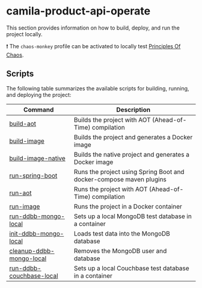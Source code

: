 # camila-product-api-operate

This section provides information on how to build, deploy, and run the project locally.

❗ The `chaos-monkey` profile can be activated to locally test [Principles Of Chaos](https://principlesofchaos.org/).

## Scripts

The following table summarizes the available scripts for building, running, and deploying the project:

| Command                                                   | Description                                                          |
|-----------------------------------------------------------|----------------------------------------------------------------------|
| [build-aot](./build-aot.sh)                               | Builds the project with AOT (Ahead-of-Time) compilation              |
| [build-image](./build-image.sh)                           | Builds the project and generates a Docker image                      |
| [build-image-native](./build-image-native.sh)             | Builds the native project and generates a Docker image               |
| [run-spring-boot](./run-spring-boot.sh)                   | Runs the project using Spring Boot and docker-compose maven plugins  |
| [run-aot](./run-aot.sh)                                   | Runs the project with AOT (Ahead-of-Time) compilation                |
| [run-image](./run-image.sh)                               | Runs the project in a Docker container                               |
| [run-ddbb-mongo-local](./run-ddbb-mongo-local.sh)         | Sets up a local MongoDB test database in a container                 |
| [init-ddbb-mongo-local](./init-ddbb-mongo-local.sh)       | Loads test data into the MongoDB database                            |
| [cleanup-ddbb-mongo-local](./cleanup-ddbb-mongo-local.sh) | Removes the MongoDB user and database                                |
| [run-ddbb-couchbase-local](./run-ddbb-couchbase-local.sh) | Sets up a local Couchbase test database in a container               |
